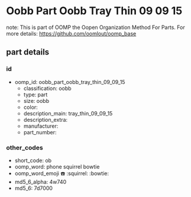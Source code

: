 # Oobb Part Oobb Tray Thin 09 09 15  

note: This is part of OOMP the Oopen Organization Method For Parts. For more details: https://github.com/oomlout/oomp_base

##  part details





### id
* oomp_id: oobb_part_oobb_tray_thin_09_09_15
  * classification: oobb
  * type: part
  * size: oobb
  * color: 
  * description_main: tray_thin_09_09_15
  * description_extra: 
  * manufacturer: 
  * part_number: 

### other_codes
* short_code: ob
* oomp_word: phone squirrel bowtie
* oomp_word_emoji :phone: :squirrel: :bowtie:
* md5_6_alpha: 4w740
* md5_6: 7d7000